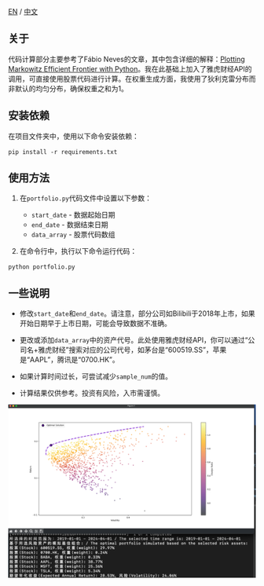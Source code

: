[EN](README.md) / [中文](README_CN.md)

## 关于
代码计算部分主要参考了Fábio Neves的文章，其中包含详细的解释：[Plotting Markowitz Efficient Frontier with Python](https://towardsdatascience.com/python-markowitz-optimization-b5e1623060f5)。我在此基础上加入了雅虎财经API的调用，可直接使用股票代码进行计算。在权重生成方面，我使用了狄利克雷分布而非默认的均匀分布，确保权重之和为1。


## 安装依赖
在项目文件夹中，使用以下命令安装依赖：

```
pip install -r requirements.txt
```

## 使用方法
1. 在`portfolio.py`代码文件中设置以下参数：
   - `start_date` - 数据起始日期
   - `end_date` - 数据结束日期
   - `data_array` - 股票代码数组

2. 在命令行中，执行以下命令运行代码：

```
python portfolio.py
```

## 一些说明

- 修改`start_date`和`end_date`。请注意，部分公司如Bilibili于2018年上市，如果开始日期早于上市日期，可能会导致数据不准确。

- 更改或添加`data_array`中的资产代号。此处使用雅虎财经API，你可以通过“公司名+雅虎财经”搜索对应的公司代号，如茅台是“600519.SS”，苹果是“AAPL”，腾讯是“0700.HK”。

- 如果计算时间过长，可尝试减少`sample_num`的值。

- 计算结果仅供参考。投资有风险，入市需谨慎。

![图表](screenshots/graph.png)